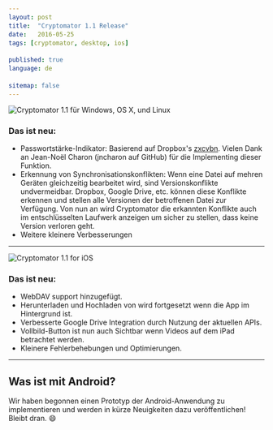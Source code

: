 ```yaml
---
layout: post
title:  "Cryptomator 1.1 Release"
date:   2016-05-25
tags: [cryptomator, desktop, ios]

published: true
language: de

sitemap: false
---
```

<img class="img-responsive center-block" src="/img/blog/Cryptomator%201-1.jpg" srcset="/img/blog/Cryptomator%201-1.jpg 1x, /img/blog/Cryptomator%201-1@2x.jpg 2x" alt="Cryptomator 1.1 für Windows, OS X, und Linux" />

### Das ist neu:
- Passwortstärke-Indikator: Basierend auf Dropbox's <a href="https://blogs.dropbox.com/tech/2012/04/zxcvbn-realistic-password-strength-estimation/" target="_blank">zxcvbn</a>. Vielen Dank an Jean-Noël Charon (jncharon auf GitHub) für die Implementing dieser Funktion.
- Erkennung von Synchronisationskonflikten: Wenn eine Datei auf mehren Geräten gleichzeitig bearbeitet wird, sind Versionskonflikte undvermeidbar. Dropbox, Google Drive, etc. können diese Konflikte erkennen und stellen alle Versionen der betroffenen Datei zur Verfügung. Von nun an wird Cryptomator die erkannten Konflikte auch im entschlüsselten Laufwerk anzeigen um sicher zu stellen, dass keine Version verloren geht.
- Weitere kleinere Verbesserungen

<hr/>

<img class="img-responsive center-block" src="/img/blog/Cryptomator%201-1%20for%20iOS.jpg" srcset="/img/blog/Cryptomator%201-1%20for%20iOS.jpg 1x, /img/blog/Cryptomator%201-1%20for%20iOS@2x.jpg 2x" alt="Cryptomator 1.1 for iOS" />

### Das ist neu:
- WebDAV support hinzugefügt.
- Herunterladen und Hochladen von wird fortgesetzt wenn die App im Hintergrund ist.
- Verbesserte Google Drive Integration durch Nutzung der aktuellen APIs.
- Vollbild-Button ist nun auch Sichtbar wenn Videos auf dem iPad betrachtet werden.
- Kleinere Fehlerbehebungen und Optimierungen.

<hr/>

## Was ist mit Android?

Wir haben begonnen einen Prototyp der Android-Anwendung zu implementieren und werden in kürze Neuigkeiten dazu veröffentlichen! Bleibt dran. :smile:
